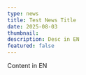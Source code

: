 ```yaml
---
type: news
title: Test News Title
date: 2025-08-03
thumbnail: 
description: Desc in EN
featured: false
---
```


Content in EN